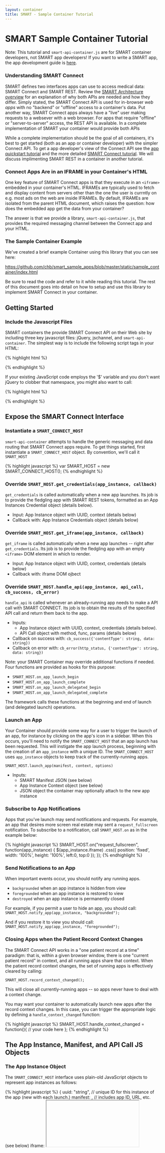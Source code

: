 ```yaml
---
layout: container
title: SMART - Sample Container Tutorial
---
```


# SMART Sample Container Tutorial

<div class='simple_box'>
  Note: This tutorial and <code>smart-api-container.js</code> are for SMART
  container developers, not SMART app developers! If you want to write a SMART
  app, the app development guide is <a href='/guide'>here</a>.
</div>


### Understanding SMART Connect

SMART defines two interfaces apps can use to access medical data: SMART
Connect and SMART REST. Review the [SMART Architecture
overview](/framework/architecture/) for an explanation of why both APIs are
needed and how they differ. Simply stated, the SMART Connect API is used for
in-browser _web apps_ with no "backend" or "offline" access to a container's
data. Put another way, SMART Connect apps always have a "live" user making
requests to a websever with a web browser. For apps that require "offline" or
"server-to-server" access, the REST API is available. In a complete
implementation of SMART your container would provide both APIs

While a complete implementation should be the goal of all containers, it's
best to get started (both as an app or container developer) with the simpler
Connect API. To get a app developer's view of the Connect API see the [app
quickstart tutorial](/guide) and the more detailed [SMART Connect
tutorial](/guide/tutorials/smart_connect.html). We will discuss implimenting
SMART REST in a container in another tutorial.


### Connect Apps Are in an IFRAME in your Container's HTML

One key feature of SMART Connect apps is that they execute in an
`<iframe>` embedded in your container's HTML. IFRAMEs are typically used
to fetch and display content from servers other than the one the user is
currntly on e.g. most ads on the web are inside IFRAMEs. By default, IFRAMEs
are isolated from the parent HTML document, which raises the question: how
does the embedded app get the data from your container?

The answer is that we provide a library, `smart-api-container.js`, that
provides the required messaging channel between the Connect app and your HTML.


### The Sample Container Example

We've created a brief example Container using this library that you can see
here:

<https://github.com/chb/smart_sample_apps/blob/master/static/sample_container/index.html>

Be sure to read the code and refer to it while reading this tutorial. The rest
of this document goes into detail on how to setup and use this library to
implement SMART Connect in your container.


## Getting Started

### Include the Javascript Files

SMART containers the provide SMART Connect API on their Web site by including
three key javascript files: jQuery, jschannel, and `smart-api-container`. The
simplest way is to include the following script tags in your HTML:

{% highlight html %}
  <script src="http://ajax.googleapis.com/ajax/libs/jquery/1/jquery.min.js"></script>
  <script src="http://sandbox.smartplatforms.org/static/smart_common/resources/jschannel.js"></script>
  <script src="http://sandbox.smartplatforms.org/static/smart_common/resources/smart-api-container.js"></script>
{% endhighlight  %}


If your existing JavaScript code employs the '$' variable and you don't want
jQuery to clobber that namespace, you might also want to call:

{% highlight html %}
  <script type="text/javascript">jQuery.noConflict();</script>
{% endhighlight  %}


## Expose the SMART Connect Interface

### Instantiate a `SMART_CONNECT_HOST`

`smart-api-container` attempts to handle the generic messaging and data
routing that SMART Connect apps require. To get things started, first
instantiate a `SMART_CONNECT_HOST` object. By convention, we'll call it
`SMART_HOST`

{% highlight javascript %}
  var SMART_HOST = new SMART_CONNECT_HOST();
{% endhighlight  %}


### Override `SMART_HOST.get_credentials(app_instance, callback)`

`get_credentials` is called automatically when a new app launches. Its job is
to provide the fledgling app with SMART REST tokens, formatted as an App
Instances Credential object (details below).

* Input: App Instance object with UUID, context (details below)
* Callback with: App Instance Credentials object (details below)


### Override `SMART_HOST.get_iframe(app_instance, callback)`

`get_iframe` is called automatically when a new app launches -- right after
`get_credentials`. Its job is to provide the fledgling app with an empty
`<iframe>` DOM element in which to render.

* Input: App Instance object with UUID, context, credentials (details below)
* Callback with: iframe DOM ojbect


### Override `SMART_HOST.handle_api(app_instance, api_call, cb_success, cb_error)`

`handle_api` is called whenever an already-running app needs to make a API call
with SMART CONNECT. Its job is to obtain the results of the specified API call
and return them back to the app.

* Inputs:
  * App Instance object with UUID, context, credentials (details below).
  * API Call object with method, func, params (details below)
* Callback on success with: `cb_success({'contentType': string, data: string})`
* Callback on error with: `cb_error(http_status, {'contentType': string, data: string})`


Note: your SMART Container may override additional functions if needed. Four
functions are provided as hooks for this purpose:

* `SMART_HOST.on_app_launch_begin`
* `SMART_HOST.on_app_launch_complete`
* `SMART_HOST.on_app_launch_delegated_begin`
* `SMART_HOST.on_app_launch_delegated_complete`

The framework calls these functions at the beginning and end of launch (and
delegated launch) operations.


### Launch an App

Your Container should provide some way for a user to trigger the launch of an
app, for instance by clicking on the app's icon in a sidebar. When this occurs,
you'll need to notify the `SMART_CONNECT_HOST` that an app launch has been
requested. This will instigate the app launch process, beginning with the
creation of an `app_instance` with a unique ID. The `SMART_CONNECT_HOST` uses
`app_instance` objects to keep track of the currently-running apps.

`SMART_HOST.launch_app(manifest, context, options)`

* Inputs:
  * SMART Manifest JSON (see below)
  * App Instance Context object (see below)
  * JSON object the container may optionally attach to the new app instance 


### Subscribe to App Notifications

Apps that you've launch may send notifications and requests. For example, an
app that desires more screen real estate may sent a `request_fullscreen`
notification. To subscribe to a notification, call `SMART_HOST.on` as in the
example below:

{% highlight javascript %}
  SMART_HOST.on("request_fullscreen", function(app_instance) {
    $(app_instance.iframe)
      .css({
        position: 'fixed',
        width: '100%',
        height: '100%',
        left:0,
        top:0
      });
  });
{% endhighlight  %}


### Send Notifications to an App

When important events occur, you should notify any running apps.

* `backgrounded` when an app instance is hidden from view
* `foregrounded` when an app instance is restored to view
* `destroyed` when an app instance is permanently closed

For example, if you permit a user to hide an app, you should call:
`SMART_HOST.notify_app(app_instance, "backgrounded");`

And if you restore it to view you should call:
`SMART_HOST.notify_app(app_instance, "foregrounded");`


### Closing Apps when the Patient Record Context Changes

The SMART Connect API works in a "one patient record at a time" paradigm: that
is, within a given browser window, there is one "current patient record" in
context, and all running apps share that context. When the patient record
context changes, the set of running apps is effectively cleared by calling:

`SMART_HOST.record_context_changed();`

This will close all currently-running apps -- so apps never have to deal with a
context change.

You may want your container to automatically launch new apps after the record
context changes. In this case, you can trigger the appropriate logic by
defining a `handle_context_changed` function:

{% highlight javascript %}
  SMART_HOST.handle_context_changed = function(){
     // your code here
  };
{% endhighlight  %}


## The App Instance, Manifest, and API Call JS Objects

### The App Instance Object

The `SMART_CONNECT_HOST` interface uses plain-old JavaScript objects to represent 
app instances as follows:

{% highlight javascript %}
  {
    uuid: "string",  // unique ID for this instance of the app (new with each launch.)
    manifest:  <SMART App Manifest JSON structure>, // includes app ID, URL, etc. (see below)
    iframe:  <iframe>, // DOM iframe element in which the app instance should render.

    // UI apps need user and patient context; Frame UI apps need user context.
    context:  {
       user: {
         id: "string",  // User ID assigned by the SMART Container
         full_name: "string" // Flattened string representation of the user's name
        },
        record: {
          id: "string", // Patient Record ID assigned by the SMART Container
          full_name: "string" // Flattened string representation of the patient's name
        }
    },
    credentials: <SMART Credentials JSON structure> // see below
  }
{% endhighlight %}


### The App Instance Credentials

To support REST apps, your SMART Container should generate OAuth tokens each
time an app launches. The OAuth tokens are provided to the app as part of a
credentials JavaScript object, which is automatically incorporated into the
`app_instance` object. The credentials object includes:

{% highlight javascript %}
  {
     api_base: "string", // Base URL for the container's SMART API
     rest_token: "string", // SMART REST Token bound to this user/patient/session
     rest_secret: "string", // SMART REST Secret bound to this user/patient/session
     oauth_header: "string", // OAuth header string embedding context & tokens (see below)
   }
{% endhighlight  %}

The `oauth_header` field is particularly important, since it's sent to the app
automatically, for a one-step way for the app to obtain access to the in-context
record. The `oauth_header` is a string representing a well-formed OAuth header,
which means that it must supply:

* `oauth_nonce`: a one-time value that will not be sent again to this app
* `oauth_timestamp`: current UNIX epoch time
* `oauth_signature_method`: "HMAC-SHA1"
* `oauth_version`: "1.0"
* `oauth_consumer_key`: the consumer key that your SMART container has assigned to the app being launched
* `oauth_signature`: a computed signature for the HTTP GET of this app's index.html

The following SMART-specific fields are also required, to provide the launching
app with necessary context:

* `smart_app_id`: the ID of the app being launched (usually the same as the app's OAuth consumer key)
* `smart_record_id`: the ID of the patient record on which the app is being launched (should match context.record.id)
* `smart_user_id`: the ID of the user launching the app (should match context.user.id)
* `smart_container_api_base`: the base REST URL of the SMART container launching the app (no trailing slash)
* `smart_oauth_token`: an OAuth token that the app can use to sign requests for the current session
* `smart_oauth_token_secret`: an OAuth secret that the app can use to sign requests for the current session

Here's an example of a fully-formed `oauth_header`s, with line breaks inserted for
clarity:

    'oauth_header' : 'OAuth realm="",
    smart_record_id="1768562",
    smart_app_id="problem-list%40apps.smartplatforms.org",
    smart_user_id="joshmandel%40smart.org",
    smart_oauth_token_secret="GHY2zhTL6oG1XLwvWHRB",
    smart_oauth_token="Iet6gX4NMbPHjFYBhLkm",
    smart_container_api_base="http%3A%2F%2Fsandbox-api.smartplatforms.org",
    oauth_signature="QMVJcONlB/O53UUNTpkySuvT+Og%3D",
    oauth_nonce="YiAs73cBx7QSO69bpLvh",
    oauth_timestamp="1305921820",
    oauth_signature_method="HMAC-SHA1",
    oauth_version="1.0",
    oauth_consumer_key="problem-list%40apps.smartplatforms.org"'


### The API Call Object

When an app makes an API Call, your handler function will be invoked with an
argument that looks like:

{% highlight javascript %}
  {
   type:  "string", // HTTP method (e.g. "GET")
   func: "string", // URL relative to container base (e.g. "/apps/manifests")
   contentType: "string", // sent to server (e.g. "application/x-www-form-urlencoded")
   params:  <object> // JS Object containing key/value URL parameters
  }
{% endhighlight  %}

You can use this object to determine how to respond appropriately.


### The SMART Manifest Object

You'll provide the `SMART_CONNECT_HOST` with details about an app to launch by
passing a JavaScript manifest object that looks like the one below. For more
details, see App Manifest Documentation.

{% highlight javascript %}
  {
    "name" : "Med List",
    "description" : "Display medications in a table or timeline view",
    "author" : "Josh Mandel, Children's Hospital Boston",
    "id" : "med-list@apps.smartplatforms.org",
    "version" : ".1a",

    "mode" : "ui",
    "scope": "record",
    "icon" :  "http://app-server/framework/med_list/icon.png",
    "index": "http://app-server/framework/med_list/index.html"
  }
{% endhighlight  %}


## A Working Example

Here's a complete [working
example](http://sample-apps.smartplatforms.org/sample_container/index.html) of
a SMART Container. This container implements only one API call, `GET
medications`, and displays an alert if the contained app attempts to call any
other function. Be sure to view the source code here:

<https://github.com/chb/smart_sample_apps/blob/master/static/sample_container/index.html>


## Example Manifests

If you're building a container, here are some manifests you can try loading to
get started, hosted in our sandbox

[http://sample-apps.smartplatforms.org/framework/got_statins/smart_manifest.json](http://sample-apps.smartplatforms.org/framework/got_statins/smart_manifest.json)
<br>
[http://sample-apps.smartplatforms.org/framework/cardio_risk_viz/smart_manifest.json](http://sample-apps.smartplatforms.org/framework/cardio_risk_viz/smart_manifest.json)
<br>
[http://sample-apps.smartplatforms.org/framework/med_list/smart_manifest.json](http://sample-apps.smartplatforms.org/framework/med_list/smart_manifest.json)
<br>
[http://sample-apps.smartplatforms.org/framework/problem_list/smart_manifest.json](http://sample-apps.smartplatforms.org/framework/problem_list/smart_manifest.json)
